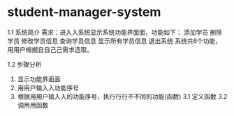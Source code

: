 # student-manager-system
1.1 系统简介
需求：进⼊入系统显示系统功能界⾯面，功能如下：
  添加学员
  删除学员
  修改学员信息
  查询学员信息
  显示所有学员信息
  退出系统
系统共6个功能，⽤用户根据⾃自⼰己需求选取。

1.2 步骤分析
1. 显示功能界⾯面
2. ⽤用户输⼊入功能序号
3. 根据⽤用户输⼊入的功能序号，执⾏行行不不同的功能(函数)
3.1 定义函数
3.2 调⽤用函数
